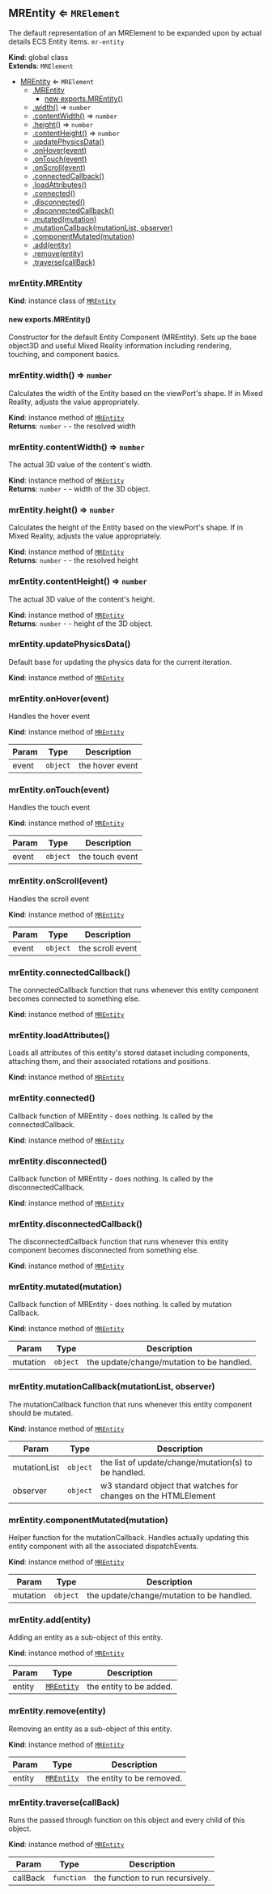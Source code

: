 <a name="MREntity"></a>

## MREntity ⇐ <code>MRElement</code>
The default representation of an MRElement to be expanded upon by actual details ECS Entity items. `mr-entity`

**Kind**: global class  
**Extends**: <code>MRElement</code>  

* [MREntity](#MREntity) ⇐ <code>MRElement</code>
    * [.MREntity](#MREntity+MREntity)
        * [new exports.MREntity()](#new_MREntity+MREntity_new)
    * [.width()](#MREntity+width) ⇒ <code>number</code>
    * [.contentWidth()](#MREntity+contentWidth) ⇒ <code>number</code>
    * [.height()](#MREntity+height) ⇒ <code>number</code>
    * [.contentHeight()](#MREntity+contentHeight) ⇒ <code>number</code>
    * [.updatePhysicsData()](#MREntity+updatePhysicsData)
    * [.onHover(event)](#MREntity+onHover)
    * [.onTouch(event)](#MREntity+onTouch)
    * [.onScroll(event)](#MREntity+onScroll)
    * [.connectedCallback()](#MREntity+connectedCallback)
    * [.loadAttributes()](#MREntity+loadAttributes)
    * [.connected()](#MREntity+connected)
    * [.disconnected()](#MREntity+disconnected)
    * [.disconnectedCallback()](#MREntity+disconnectedCallback)
    * [.mutated(mutation)](#MREntity+mutated)
    * [.mutationCallback(mutationList, observer)](#MREntity+mutationCallback)
    * [.componentMutated(mutation)](#MREntity+componentMutated)
    * [.add(entity)](#MREntity+add)
    * [.remove(entity)](#MREntity+remove)
    * [.traverse(callBack)](#MREntity+traverse)

<a name="MREntity+MREntity"></a>

### mrEntity.MREntity
**Kind**: instance class of [<code>MREntity</code>](#MREntity)  
<a name="new_MREntity+MREntity_new"></a>

#### new exports.MREntity()
Constructor for the default Entity Component (MREntity).
             Sets up the base object3D and useful Mixed Reality information including rendering, touching, and component basics.

<a name="MREntity+width"></a>

### mrEntity.width() ⇒ <code>number</code>
Calculates the width of the Entity based on the viewPort's shape. If in Mixed Reality, adjusts the value appropriately.

**Kind**: instance method of [<code>MREntity</code>](#MREntity)  
**Returns**: <code>number</code> - - the resolved width  
<a name="MREntity+contentWidth"></a>

### mrEntity.contentWidth() ⇒ <code>number</code>
The actual 3D value of the content's width.

**Kind**: instance method of [<code>MREntity</code>](#MREntity)  
**Returns**: <code>number</code> - - width of the 3D object.  
<a name="MREntity+height"></a>

### mrEntity.height() ⇒ <code>number</code>
Calculates the height of the Entity based on the viewPort's shape. If in Mixed Reality, adjusts the value appropriately.

**Kind**: instance method of [<code>MREntity</code>](#MREntity)  
**Returns**: <code>number</code> - - the resolved height  
<a name="MREntity+contentHeight"></a>

### mrEntity.contentHeight() ⇒ <code>number</code>
The actual 3D value of the content's height.

**Kind**: instance method of [<code>MREntity</code>](#MREntity)  
**Returns**: <code>number</code> - - height of the 3D object.  
<a name="MREntity+updatePhysicsData"></a>

### mrEntity.updatePhysicsData()
Default base for updating the physics data for the current iteration.

**Kind**: instance method of [<code>MREntity</code>](#MREntity)  
<a name="MREntity+onHover"></a>

### mrEntity.onHover(event)
Handles the hover event

**Kind**: instance method of [<code>MREntity</code>](#MREntity)  

| Param | Type | Description |
| --- | --- | --- |
| event | <code>object</code> | the hover event |

<a name="MREntity+onTouch"></a>

### mrEntity.onTouch(event)
Handles the touch event

**Kind**: instance method of [<code>MREntity</code>](#MREntity)  

| Param | Type | Description |
| --- | --- | --- |
| event | <code>object</code> | the touch event |

<a name="MREntity+onScroll"></a>

### mrEntity.onScroll(event)
Handles the scroll event

**Kind**: instance method of [<code>MREntity</code>](#MREntity)  

| Param | Type | Description |
| --- | --- | --- |
| event | <code>object</code> | the scroll event |

<a name="MREntity+connectedCallback"></a>

### mrEntity.connectedCallback()
The connectedCallback function that runs whenever this entity component becomes connected to something else.

**Kind**: instance method of [<code>MREntity</code>](#MREntity)  
<a name="MREntity+loadAttributes"></a>

### mrEntity.loadAttributes()
Loads all attributes of this entity's stored dataset including components, attaching them, and their associated rotations and positions.

**Kind**: instance method of [<code>MREntity</code>](#MREntity)  
<a name="MREntity+connected"></a>

### mrEntity.connected()
Callback function of MREntity - does nothing. Is called by the connectedCallback.

**Kind**: instance method of [<code>MREntity</code>](#MREntity)  
<a name="MREntity+disconnected"></a>

### mrEntity.disconnected()
Callback function of MREntity - does nothing. Is called by the disconnectedCallback.

**Kind**: instance method of [<code>MREntity</code>](#MREntity)  
<a name="MREntity+disconnectedCallback"></a>

### mrEntity.disconnectedCallback()
The disconnectedCallback function that runs whenever this entity component becomes disconnected from something else.

**Kind**: instance method of [<code>MREntity</code>](#MREntity)  
<a name="MREntity+mutated"></a>

### mrEntity.mutated(mutation)
Callback function of MREntity - does nothing. Is called by mutation Callback.

**Kind**: instance method of [<code>MREntity</code>](#MREntity)  

| Param | Type | Description |
| --- | --- | --- |
| mutation | <code>object</code> | the update/change/mutation to be handled. |

<a name="MREntity+mutationCallback"></a>

### mrEntity.mutationCallback(mutationList, observer)
The mutationCallback function that runs whenever this entity component should be mutated.

**Kind**: instance method of [<code>MREntity</code>](#MREntity)  

| Param | Type | Description |
| --- | --- | --- |
| mutationList | <code>object</code> | the list of update/change/mutation(s) to be handled. |
| observer | <code>object</code> | w3 standard object that watches for changes on the HTMLElement |

<a name="MREntity+componentMutated"></a>

### mrEntity.componentMutated(mutation)
Helper function for the mutationCallback. Handles actually updating this entity component with all the associated dispatchEvents.

**Kind**: instance method of [<code>MREntity</code>](#MREntity)  

| Param | Type | Description |
| --- | --- | --- |
| mutation | <code>object</code> | the update/change/mutation to be handled. |

<a name="MREntity+add"></a>

### mrEntity.add(entity)
Adding an entity as a sub-object of this entity.

**Kind**: instance method of [<code>MREntity</code>](#MREntity)  

| Param | Type | Description |
| --- | --- | --- |
| entity | [<code>MREntity</code>](#MREntity) | the entity to be added. |

<a name="MREntity+remove"></a>

### mrEntity.remove(entity)
Removing an entity as a sub-object of this entity.

**Kind**: instance method of [<code>MREntity</code>](#MREntity)  

| Param | Type | Description |
| --- | --- | --- |
| entity | [<code>MREntity</code>](#MREntity) | the entity to be removed. |

<a name="MREntity+traverse"></a>

### mrEntity.traverse(callBack)
Runs the passed through function on this object and every child of this object.

**Kind**: instance method of [<code>MREntity</code>](#MREntity)  

| Param | Type | Description |
| --- | --- | --- |
| callBack | <code>function</code> | the function to run recursively. |


